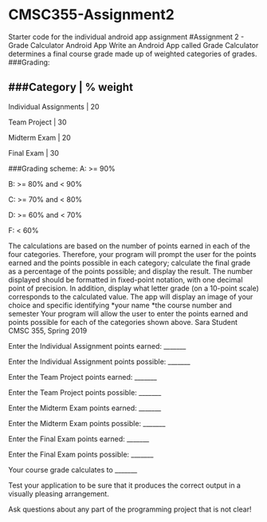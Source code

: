 # CMSC355-Assignment2
Starter code for the individual android app assignment
#Assignment 2 - Grade Calculator Android App
Write an Android App called Grade Calculator determines a final course grade made up of weighted categories of grades. 
###Grading:

###Category	| % weight
--------------------
Individual Assignments	| 20

Team Project	| 30

Midterm Exam	| 20

Final Exam	| 30

###Grading scheme:
A:  >= 90%

B:  >= 80% and < 90%

C:  >= 70% and < 80%

D:  >= 60% and < 70%

F:  < 60%

The calculations are based on the number of points earned in each of the four categories.  Therefore, your program will prompt the user for the points earned and the points possible in each category; calculate the final grade as a percentage of the points possible; and display the result.  The number displayed should be formatted in fixed-point notation, with one decimal point of precision. In addition, display what letter grade (on a 10-point scale) corresponds to the calculated value.
The app will display an image of your choice and specific identifying *your name
*the course number and semester
Your program will allow the user to enter the points earned and points possible for each of the categories shown above. 
   		Sara Student 
   CMSC 355, Spring 2019
   
Enter the Individual Assignment points earned: 		_______

Enter the Individual Assignment points possible: 		_______

Enter the Team Project points earned: 				_______

Enter the Team Project points possible:  			_______

Enter the Midterm Exam points earned: 				_______

Enter the Midterm Exam points possible: 			_______

Enter the Final Exam points earned: 				_______

Enter the Final Exam points possible:  			_______


   Your course grade calculates to _______

Test your application to be sure that it produces the correct output in a visually pleasing arrangement.

Ask questions about any part of the programming project that is not clear!
